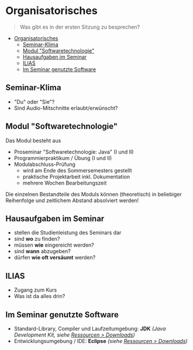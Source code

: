 # Organisatorisches
> Was gibt es in der ersten Sitzung zu besprechen?

- [Organisatorisches](#organisatorisches)
  - [Seminar-Klima](#seminar-klima)
  - [Modul "Softwaretechnologie"](#modul-softwaretechnologie)
  - [Hausaufgaben im Seminar](#hausaufgaben-im-seminar)
  - [ILIAS](#ilias)
  - [Im Seminar genutzte Software](#im-seminar-genutzte-software)

## Seminar-Klima
- "Du" oder "Sie"?
- Sind Audio-Mitschnitte erlaubt/erwünscht?

## Modul "Softwaretechnologie"
Das Modul besteht aus  

- Proseminar "Softwaretechnologie: Java" (I und II)
- Programmierpraktikum / Übung (I und II)
- Modulabschluss-Prüfung 
  - wird am Ende des Sommersemesters gestellt
  - praktische Projektarbeit inkl. Dokumentation
  - mehrere Wochen Bearbeitungszeit

Die einzelnen Bestandteile des Moduls können (theoretisch) in beliebiger Reihenfolge und zeitlichem Abstand absolviert werden!

## Hausaufgaben im Seminar
- stellen die Studienleistung des Seminars dar
- sind **wo** zu finden?
- müssen **wie** eingereicht werden?
- sind **wann** abzugeben?
- dürfen **wie oft versäumt** werden?

## ILIAS
- Zugang zum Kurs
- Was ist da alles drin?

## Im Seminar genutzte Software
- Standard-Library, Compiler und Laufzeitumgebung: **JDK** *(Java Development Kit, siehe [Ressourcen > Downloads](RESSOURCEN.md#Downloads))*
- Entwicklungsumgebung / IDE: **Eclipse** *(siehe [Ressourcen > Downloads](RESSOURCEN.md#Downloads))*
